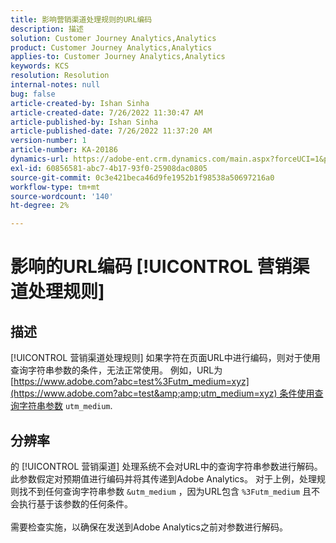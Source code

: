 ```yaml
---
title: 影响营销渠道处理规则的URL编码
description: 描述
solution: Customer Journey Analytics,Analytics
product: Customer Journey Analytics,Analytics
applies-to: Customer Journey Analytics,Analytics
keywords: KCS
resolution: Resolution
internal-notes: null
bug: false
article-created-by: Ishan Sinha
article-created-date: 7/26/2022 11:30:47 AM
article-published-by: Ishan Sinha
article-published-date: 7/26/2022 11:37:20 AM
version-number: 1
article-number: KA-20186
dynamics-url: https://adobe-ent.crm.dynamics.com/main.aspx?forceUCI=1&pagetype=entityrecord&etn=knowledgearticle&id=ab43dd5e-d60c-ed11-82e5-000d3a379b78
exl-id: 60856581-abc7-4b17-93f0-25908dac0805
source-git-commit: 0c3e421beca46d9fe1952b1f98538a50697216a0
workflow-type: tm+mt
source-wordcount: '140'
ht-degree: 2%

---
```


# 影响的URL编码 [!UICONTROL 营销渠道处理规则]

## 描述

[!UICONTROL 营销渠道处理规则] 如果字符在页面URL中进行编码，则对于使用查询字符串参数的条件，无法正常使用。 例如，URL为 [https://www.adobe.com?abc=test%3Futm_medium=xyz](https://www.adobe.com?abc=test&amp;amp;utm_medium=xyz) 条件使用查询字符串参数 `utm_medium`.

## 分辨率

的 [!UICONTROL 营销渠道] 处理系统不会对URL中的查询字符串参数进行解码。 此参数假定对预期值进行编码并将其传递到Adobe Analytics。 对于上例，处理规则找不到任何查询字符串参数 `&utm_medium` ，因为URL包含 `%3Futm_medium` 且不会执行基于该参数的任何条件。<br> <br>需要检查实施，以确保在发送到Adobe Analytics之前对参数进行解码。
